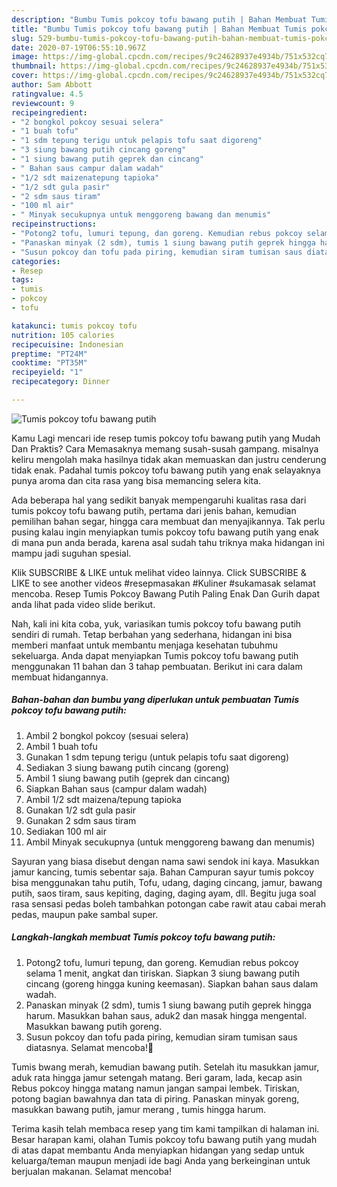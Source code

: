 ```yaml
---
description: "Bumbu Tumis pokcoy tofu bawang putih | Bahan Membuat Tumis pokcoy tofu bawang putih Yang Mudah Dan Praktis"
title: "Bumbu Tumis pokcoy tofu bawang putih | Bahan Membuat Tumis pokcoy tofu bawang putih Yang Mudah Dan Praktis"
slug: 529-bumbu-tumis-pokcoy-tofu-bawang-putih-bahan-membuat-tumis-pokcoy-tofu-bawang-putih-yang-mudah-dan-praktis
date: 2020-07-19T06:55:10.967Z
image: https://img-global.cpcdn.com/recipes/9c24628937e4934b/751x532cq70/tumis-pokcoy-tofu-bawang-putih-foto-resep-utama.jpg
thumbnail: https://img-global.cpcdn.com/recipes/9c24628937e4934b/751x532cq70/tumis-pokcoy-tofu-bawang-putih-foto-resep-utama.jpg
cover: https://img-global.cpcdn.com/recipes/9c24628937e4934b/751x532cq70/tumis-pokcoy-tofu-bawang-putih-foto-resep-utama.jpg
author: Sam Abbott
ratingvalue: 4.5
reviewcount: 9
recipeingredient:
- "2 bongkol pokcoy sesuai selera"
- "1 buah tofu"
- "1 sdm tepung terigu untuk pelapis tofu saat digoreng"
- "3 siung bawang putih cincang goreng"
- "1 siung bawang putih geprek dan cincang"
- " Bahan saus campur dalam wadah"
- "1/2 sdt maizenatepung tapioka"
- "1/2 sdt gula pasir"
- "2 sdm saus tiram"
- "100 ml air"
- " Minyak secukupnya untuk menggoreng bawang dan menumis"
recipeinstructions:
- "Potong2 tofu, lumuri tepung, dan goreng. Kemudian rebus pokcoy selama 1 menit, angkat dan tiriskan. Siapkan 3 siung bawang putih cincang (goreng hingga kuning keemasan). Siapkan bahan saus dalam wadah."
- "Panaskan minyak (2 sdm), tumis 1 siung bawang putih geprek hingga harum. Masukkan bahan saus, aduk2 dan masak hingga mengental. Masukkan bawang putih goreng."
- "Susun pokcoy dan tofu pada piring, kemudian siram tumisan saus diatasnya. Selamat mencoba!🤗"
categories:
- Resep
tags:
- tumis
- pokcoy
- tofu

katakunci: tumis pokcoy tofu 
nutrition: 105 calories
recipecuisine: Indonesian
preptime: "PT24M"
cooktime: "PT35M"
recipeyield: "1"
recipecategory: Dinner

---
```



![Tumis pokcoy tofu bawang putih](https://img-global.cpcdn.com/recipes/9c24628937e4934b/751x532cq70/tumis-pokcoy-tofu-bawang-putih-foto-resep-utama.jpg)

Kamu Lagi mencari ide resep tumis pokcoy tofu bawang putih yang Mudah Dan Praktis? Cara Memasaknya memang susah-susah gampang. misalnya keliru mengolah maka hasilnya tidak akan memuaskan dan justru cenderung tidak enak. Padahal tumis pokcoy tofu bawang putih yang enak selayaknya punya aroma dan cita rasa yang bisa memancing selera kita.

Ada beberapa hal yang sedikit banyak mempengaruhi kualitas rasa dari tumis pokcoy tofu bawang putih, pertama dari jenis bahan, kemudian pemilihan bahan segar, hingga cara membuat dan menyajikannya. Tak perlu pusing kalau ingin menyiapkan tumis pokcoy tofu bawang putih yang enak di mana pun anda berada, karena asal sudah tahu triknya maka hidangan ini mampu jadi suguhan spesial.

Klik SUBSCRIBE &amp; LIKE untuk melihat video lainnya. Click SUBSCRIBE &amp; LIKE to see another videos #resepmasakan #Kuliner #sukamasak selamat mencoba. Resep Tumis Pokcoy Bawang Putih Paling Enak Dan Gurih dapat anda lihat pada video slide berikut.


Nah, kali ini kita coba, yuk, variasikan tumis pokcoy tofu bawang putih sendiri di rumah. Tetap berbahan yang sederhana, hidangan ini bisa memberi manfaat untuk membantu menjaga kesehatan tubuhmu sekeluarga. Anda dapat menyiapkan Tumis pokcoy tofu bawang putih menggunakan 11 bahan dan 3 tahap pembuatan. Berikut ini cara dalam membuat hidangannya.

<!--inarticleads1-->

##### Bahan-bahan dan bumbu yang diperlukan untuk pembuatan Tumis pokcoy tofu bawang putih:

1. Ambil 2 bongkol pokcoy (sesuai selera)
1. Ambil 1 buah tofu
1. Gunakan 1 sdm tepung terigu (untuk pelapis tofu saat digoreng)
1. Sediakan 3 siung bawang putih cincang (goreng)
1. Ambil 1 siung bawang putih (geprek dan cincang)
1. Siapkan  Bahan saus (campur dalam wadah)
1. Ambil 1/2 sdt maizena/tepung tapioka
1. Gunakan 1/2 sdt gula pasir
1. Gunakan 2 sdm saus tiram
1. Sediakan 100 ml air
1. Ambil  Minyak secukupnya (untuk menggoreng bawang dan menumis)


Sayuran yang biasa disebut dengan nama sawi sendok ini kaya. Masukkan jamur kancing, tumis sebentar saja. Bahan Campuran sayur tumis pokcoy bisa menggunakan tahu putih, Tofu, udang, daging cincang, jamur, bawang putih, saos tiram, saus kepiting, daging, daging ayam, dll. Begitu juga soal rasa sensasi pedas boleh tambahkan potongan cabe rawit atau cabai merah pedas, maupun pake sambal super. 

<!--inarticleads2-->

##### Langkah-langkah membuat Tumis pokcoy tofu bawang putih:

1. Potong2 tofu, lumuri tepung, dan goreng. Kemudian rebus pokcoy selama 1 menit, angkat dan tiriskan. Siapkan 3 siung bawang putih cincang (goreng hingga kuning keemasan). Siapkan bahan saus dalam wadah.
1. Panaskan minyak (2 sdm), tumis 1 siung bawang putih geprek hingga harum. Masukkan bahan saus, aduk2 dan masak hingga mengental. Masukkan bawang putih goreng.
1. Susun pokcoy dan tofu pada piring, kemudian siram tumisan saus diatasnya. Selamat mencoba!🤗


Tumis bwang merah, kemudian bawang putih. Setelah itu masukkan jamur, aduk rata hingga jamur setengah matang. Beri garam, lada, kecap asin Rebus pokcoy hingga matang namun jangan sampai lembek. Tiriskan, potong bagian bawahnya dan tata di piring. Panaskan minyak goreng, masukkan bawang putih, jamur merang , tumis hingga harum. 

Terima kasih telah membaca resep yang tim kami tampilkan di halaman ini. Besar harapan kami, olahan Tumis pokcoy tofu bawang putih yang mudah di atas dapat membantu Anda menyiapkan hidangan yang sedap untuk keluarga/teman maupun menjadi ide bagi Anda yang berkeinginan untuk berjualan makanan. Selamat mencoba!
